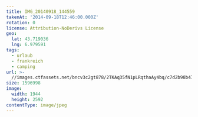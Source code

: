 ```yaml
---
title: IMG_20140918_144559
takenAt: '2014-09-18T12:46:00.000Z'
rotation: 0
license: Attribution-NoDerivs License
geo:
  lat: 43.719036
  lng: 6.979591
tags:
  - urlaub
  - frankreich
  - camping
url: >-
  //images.ctfassets.net/bncv3c2gt878/2TKAq35fN1pLRqthaAy4bq/c7d2b98b47766ce7f9d7ed03edf33f68/img_20140918_144559_27696530124_o
size: 1596998
image:
  width: 1944
  height: 2592
contentType: image/jpeg
---
```


